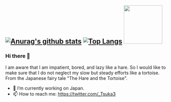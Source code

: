 [![Anurag's github stats](https://github-readme-stats.vercel.app/api?username=Ishizuka427&show_icons=true&theme=gruvbox)](https://github.com/anuraghazra/github-readme-stats)
[![Top Langs](https://github-readme-stats.vercel.app/api/top-langs/?username=Ishizuka427&layout=compact&theme=gruvbox)](https://github.com/anuraghazra/github-readme-stats)      <img src="https://user-images.githubusercontent.com/56011102/145677067-1018d86c-428c-44a6-b7b8-7d737219622b.png" width="120">
---

### Hi there 👋

<!--
**Ishizuka427/Ishizuka427** is a ✨ _special_ ✨ repository because its `README.md` (this file) appears on your GitHub profile.

Here are some ideas to get you started:
-->
I am aware that I am impatient, bored, and lazy like a hare. So I would like to make sure that I do not neglect my slow but steady efforts like a tortoise. From the Japanese fairy tale "The Hare and the Tortoise".

- 🔭 I’m currently working on Japan.
- 📫 How to reach me: https://twitter.com/_Tsuka3

